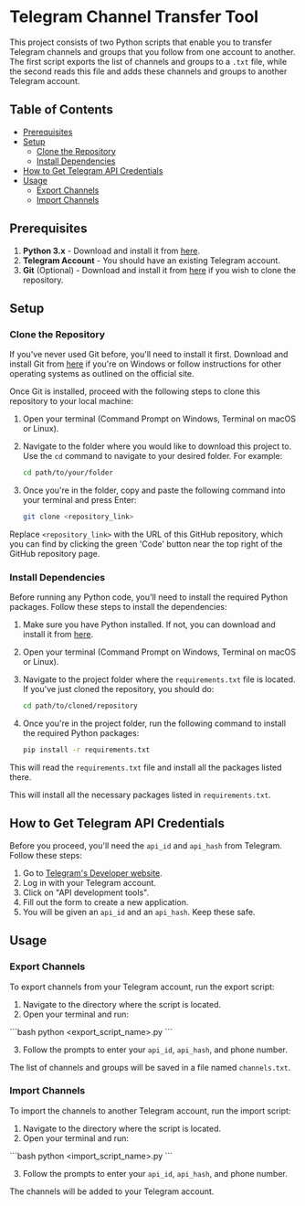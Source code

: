 # Telegram Channel Transfer Tool

This project consists of two Python scripts that enable you to transfer Telegram channels and groups that you follow from one account to another. The first script exports the list of channels and groups to a `.txt` file, while the second reads this file and adds these channels and groups to another Telegram account.

## Table of Contents

- [Prerequisites](#prerequisites)
- [Setup](#setup)
  - [Clone the Repository](#clone-the-repository)
  - [Install Dependencies](#install-dependencies)
- [How to Get Telegram API Credentials](#how-to-get-telegram-api-credentials)
- [Usage](#usage)
  - [Export Channels](#export-channels)
  - [Import Channels](#import-channels)

## Prerequisites

1. **Python 3.x** - Download and install it from [here](https://www.python.org/downloads/).
2. **Telegram Account** - You should have an existing Telegram account.
3. **Git** (Optional) - Download and install it from [here](https://git-scm.com/) if you wish to clone the repository.

## Setup

### Clone the Repository

If you've never used Git before, you'll need to install it first. Download and install Git from [here](https://git-scm.com/download/win) if you're on Windows or follow instructions for other operating systems as outlined on the official site.

Once Git is installed, proceed with the following steps to clone this repository to your local machine:

1. Open your terminal (Command Prompt on Windows, Terminal on macOS or Linux).
2. Navigate to the folder where you would like to download this project to. Use the `cd` command to navigate to your desired folder. For example:

    ```bash
    cd path/to/your/folder
    ```

3. Once you're in the folder, copy and paste the following command into your terminal and press Enter:

    ```bash
    git clone <repository_link>
    ```

Replace `<repository_link>` with the URL of this GitHub repository, which you can find by clicking the green 'Code' button near the top right of the GitHub repository page.

### Install Dependencies

Before running any Python code, you'll need to install the required Python packages. Follow these steps to install the dependencies:

1. Make sure you have Python installed. If not, you can download and install it from [here](https://www.python.org/downloads/).
  
2. Open your terminal (Command Prompt on Windows, Terminal on macOS or Linux).
  
3. Navigate to the project folder where the `requirements.txt` file is located. If you've just cloned the repository, you should do:

    ```bash
    cd path/to/cloned/repository
    ```
  
4. Once you're in the project folder, run the following command to install the required Python packages:

    ```bash
    pip install -r requirements.txt
    ```

This will read the `requirements.txt` file and install all the packages listed there.



This will install all the necessary packages listed in `requirements.txt`.

## How to Get Telegram API Credentials

Before you proceed, you'll need the `api_id` and `api_hash` from Telegram. Follow these steps:

1. Go to [Telegram's Developer website](https://my.telegram.org/auth).
2. Log in with your Telegram account.
3. Click on "API development tools".
4. Fill out the form to create a new application.
5. You will be given an `api_id` and an `api_hash`. Keep these safe.

## Usage

### Export Channels

To export channels from your Telegram account, run the export script:

1. Navigate to the directory where the script is located.
2. Open your terminal and run:

\`\`\`bash
python <export_script_name>.py
\`\`\`

3. Follow the prompts to enter your `api_id`, `api_hash`, and phone number.

The list of channels and groups will be saved in a file named `channels.txt`.

### Import Channels

To import the channels to another Telegram account, run the import script:

1. Navigate to the directory where the script is located.
2. Open your terminal and run:

\`\`\`bash
python <import_script_name>.py
\`\`\`

3. Follow the prompts to enter your `api_id`, `api_hash`, and phone number.

The channels will be added to your Telegram account.
